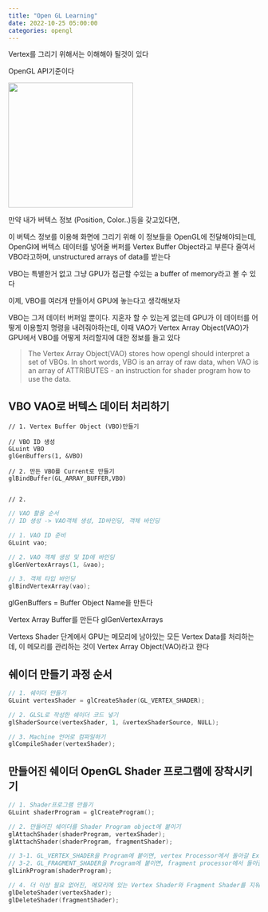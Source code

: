 ```yaml
---
title: "Open GL Learning"
date: 2022-10-25 05:00:00
categories: opengl
---
```


Vertex를 그리기 위해서는 이해해야 될것이 있다

OpenGL API기준이다

<img src="https://user-images.githubusercontent.com/45751396/197693190-c6a997f0-7e0b-46b4-b190-83b605868b9c.png" width=250>

만약 내가 버텍스 정보 (Position, Color..)등을 갖고있다면,

이 버텍스 정보를 이용해 화면에 그리기 위해 이 정보들을 OpenGL에 전달해야되는데, 
OpenGl에 버텍스 데이터를 넣어줄 버퍼를 Vertex Buffer Object라고 부른다
줄여서 VBO라고하며, unstructured arrays of data를 받는다

VBO는 특별한거 없고 그냥 GPU가 접근할 수있는 a buffer of memory라고 볼 수 있다


이제,
VBO를 여러개 만들어서 GPU에 놓는다고 생각해보자

VBO는 그저 데이터 버퍼일 뿐이다. 지혼자 할 수 있는게 없는데
GPU가 이 데이터를 어떻게 이용할지 명령을 내려줘야하는데,  이때 VAO가
Vertex Array Object(VAO)가 GPU에서 VBO를 어떻게 처리할지에 대한 정보를 들고 있다


> The Vertex Array Object(VAO) stores how opengl should interpret a set of VBOs.
> In short words, VBO is an array of raw data, when VAO is an array of ATTRIBUTES - an instruction for shader program how to use the data.


## VBO VAO로 버텍스 데이터 처리하기
```
// 1. Vertex Buffer Object (VBO)만들기 

// VBO ID 생성
GLuint VBO 
glGenBuffers(1, &VBO)

// 2. 만든 VBO를 Current로 만들기
glBindBuffer(GL_ARRAY_BUFFER,VBO)


// 2. 
```

```cpp
// VAO 활용 순서
// ID 생성 -> VAO객체 생성, ID바인딩, 객체 바인딩

// 1. VAO ID 준비
GLuint vao;

// 2. VAO 객체 생성 및 ID에 바인딩
glGenVertexArrays(1, &vao);

// 3. 객체 타입 바인딩
glBindVertexArray(vao);

```

glGenBuffers = Buffer Object Name을 만든다

Vertex Array Buffer를 만든다
glGenVertexArrays

Vertexs Shader 단계에서 GPU는 메모리에 남아있는 모든 Vertex Data를 처리하는데,
이 메모리를 관리하는 것이 Vertex Array Object(VAO)라고 한다


## 쉐이더 만들기 과정 순서
```cpp
// 1. 쉐이더 만들기
GLuint vertexShader = glCreateShader(GL_VERTEX_SHADER);

// 2. GLSL로 작성한 쉐이더 코드 넣기
glShaderSource(vertexShader, 1, &vertexShaderSource, NULL);

// 3. Machine 언어로 컴파일하기
glCompileShader(vertexShader);
```

## 만들어진 쉐이더 OpenGL Shader 프로그램에 장착시키기
```cpp
// 1. Shader프로그램 만들기
GLuint shaderProgram = glCreateProgram();

// 2. 만들어진 쉐이더를 Shader Program object에 붙이기
glAttachShader(shaderProgram, vertexShader);
glAttachShader(shaderProgram, fragmentShader);

// 3-1. GL_VERTEX_SHADER을 Program에 붙이면, vertex Processor에서 돌아갈 Excutable을 만듬
// 3-2. GL_FRAGMENT_SHADER을 Program에 붙이면, fragment processor에서 돌아갈 Excutable을 만듬
glLinkProgram(shaderProgram);

// 4. 더 이상 필요 없어진, 메모리에 있는 Vertex Shader와 Fragment Shader를 지워주기
glDeleteShader(vertexShader);
glDeleteShader(fragmentShader);
```
